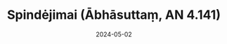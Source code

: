 ---
layout: page
title: 'Spindėjimai (Ābhāsuttaṃ, AN 4.141)'
category: palaipsnines
index:
sortIndex: 4141
date: 2024-05-02
tags:
suttacentral: an4.141
---